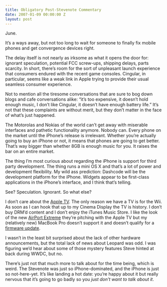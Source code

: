 ```yaml
---
title: Obligatory Post-Stevenote Commentary
date: 2007-01-09 00:00:00 Z
layout: post
---
```





June.

It’s a ways away, but not too long to wait for someone to finally fix mobile phones and get convergence devices right.

The delay itself is not nearly as irksome as what it opens the door for: ignorant speculation, potential FCC screw-ups, shipping delays, parts scarcity. In short, there’s room for the sort of unpleasant launch experience that consumers endured with the recent game consoles. Cingular, in particular, seems like a weak link in Apple trying to provide their usual seamless consumer experience.

Not to mention all the tiresome conversations that are sure to bog down blogs and cafe conversations alike: “it’s too expensive, it doesn’t hold enough music, I don’t like Cingular, it doesn’t have enough battery life.” It’s not that these complaints are without merit, but they don’t matter in the face of what’s just happened.

The Motorolas and Nokias of the world can’t get away with miserable interfaces and pathetic functionality anymore. Nobody can. Every phone on the market until the iPhone’s release is irrelevant. Whether you’re actually going to buy an iPhone or not, it means that phones are going to get better. That’s way bigger than whether 8GB is enough music for you. It raises the bar on an entire market.

The thing I’m most curious about regarding the iPhone is support for third party development. The thing runs a mini OS X and that’s a lot of power and development flexibility. My wild ass prediction: Dashcode will be the development platform for the iPhone. Widgets appear to be first-class applications in the iPhone’s interface, and I think that’s telling.

See? Speculation. Ignorant. So what else?

I don’t care about the [Apple TV](http://www.apple.com/appletv/). The only reason we have a TV is for the Wii. As soon as I can hook that up to my Cinema Display the TV is history. I don’t buy DRM’d content and I don’t enjoy the iTunes Music Store. I like the look of the new [AirPort Extreme](http://www.apple.com/airportextreme/) they’re pitching with the Apple TV but my (relatively new) MacBook Pro doesn’t support it and doesn’t qualify for a [firmware update](http://www.tuaw.com/2007/01/09/update-your-wireless-to-802-11n/).

I wasn’t in the least bit surprised about the lack of other hardware announcements, but the total lack of news about Leopard was odd. I was figuring we’d hear about some of those mystery features Steve hinted at back during WWDC, but no.

There’s just not that much more to talk about for the time being, which is weird. The Stevenote was just so iPhone-dominated, and the iPhone is just so not-here-yet. It’s like landing a hot date: you’re happy about it but really nervous that it’s going to go badly so you *just don’t want to talk about it*.
